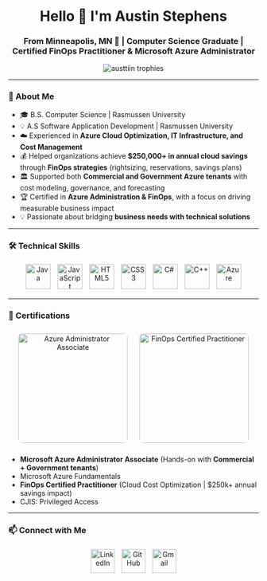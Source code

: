 <h1 align="center">Hello 👋 I'm Austin Stephens</h1>
<h3 align="center">From Minneapolis, MN 🌟 | Computer Science Graduate | Certified FinOps Practitioner & Microsoft Azure Administrator</h3>

<p align="center">
  <img src="https://github-profile-trophy.vercel.app/?username=austtiin&theme=onedark&margin-w=15&margin-h=15" alt="austtiin trophies" />
</p>

---

### 🚀 About Me  
- 🎓 B.S. Computer Science | Rasmussen University
- 💡 A.S Software Application Development | Rasmussen University
- ☁️ Experienced in **Azure Cloud Optimization, IT Infrastructure, and Cost Management**  
- 💰 Helped organizations achieve **$250,000+ in annual cloud savings** through **FinOps strategies** (rightsizing, reservations, savings plans)  
- 🏛️ Supported both **Commercial and Government Azure tenants** with cost modeling, governance, and forecasting  
- 🏆 Certified in **Azure Administration & FinOps**, with a focus on driving measurable business impact  
- 💡 Passionate about bridging **business needs with technical solutions**  

---

### 🛠️ Technical Skills
<p align="center">
  <img src="https://img.icons8.com/color/48/000000/java-coffee-cup-logo--v1.png" alt="Java" style="width:50px; min-width:40px; max-width:60px; margin:5px;" />
  <img src="https://img.icons8.com/color/48/000000/javascript.png" alt="JavaScript" style="width:50px; min-width:40px; max-width:60px; margin:5px;" />
  <img src="https://img.icons8.com/color/48/000000/html-5--v1.png" alt="HTML5" style="width:50px; min-width:40px; max-width:60px; margin:5px;" />
  <img src="https://img.icons8.com/color/48/000000/css3.png" alt="CSS3" style="width:50px; min-width:40px; max-width:60px; margin:5px;" />
  <img src="https://img.icons8.com/color/48/000000/c-sharp-logo.png" alt="C#" style="width:50px; min-width:40px; max-width:60px; margin:5px;" />
  <img src="https://img.icons8.com/color/48/000000/c-plus-plus-logo.png" alt="C++" style="width:50px; min-width:40px; max-width:60px; margin:5px;" />
  <img src="https://upload.wikimedia.org/wikipedia/commons/f/fa/Microsoft_Azure.svg" alt="Azure" style="width:50px; min-width:40px; max-width:60px; margin:5px;" />
</p>

---

### 📜 Certifications  
<p align="center">
  <img src="https://media.licdn.com/dms/image/v2/D5612AQH6dgWklxYevg/article-cover_image-shrink_720_1280/B56ZWFZIKVHoAI-/0/1741699712147?e=2147483647&v=beta&t=z7btbfhPZzeTAjZslneG9qRmaqT3Oq-DcZM24vFF_3I" alt="Azure Administrator Associate" style="width:220px; min-width:180px; max-width:240px; margin:10px; border-radius:8px;" />
  <img src="https://encrypted-tbn0.gstatic.com/images?q=tbn:ANd9GcR4N6GdBaDbBcMVQ3E4Bcze__BuTeaPrynmDg&s" alt="FinOps Certified Practitioner" style="width:220px; min-width:180px; max-width:240px; margin:10px; border-radius:8px;" />
</p>

- **Microsoft Azure Administrator Associate** (Hands-on with **Commercial + Government tenants**)  
- Microsoft Azure Fundamentals  
- **FinOps Certified Practitioner** (Cloud Cost Optimization | $250k+ annual savings impact)  
- CJIS: Privileged Access  

---

### 📫 Connect with Me  
<p align="center">
  <a href="https://www.linkedin.com/in/astephe/"><img src="https://img.icons8.com/color/48/linkedin.png" alt="LinkedIn" style="width:48px; min-width:40px; max-width:60px; margin:5px;" /></a>
  <a href="https://github.com/Austtiin"><img src="https://img.icons8.com/glyph-neue/48/github.png" alt="GitHub" style="width:48px; min-width:40px; max-width:60px; margin:5px;" /></a>
  <a href="mailto:austinstephens103@gmail.com"><img src="https://img.icons8.com/color/48/gmail-new.png" alt="Gmail" style="width:48px; min-width:40px; max-width:60px; margin:5px;" /></a>
</p>
